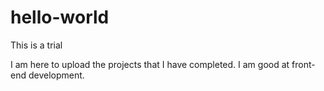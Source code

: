 # hello-world
This is a trial

I am here to upload the projects that I have completed. I am good at front-end development.
